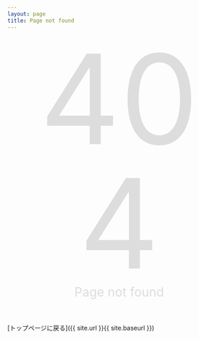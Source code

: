 ```yaml
---
layout: page
title: Page not found
---
```


<div style="font-size:20em;text-align:center;padding:0;margin:0 0 0.2em 0;line-height:1em;color:#ddd;">
404
<p style="font-size:0.1em;text-align:center;padding:0;margin:0;line-height:1em;">Page not found</p>
</div>

[トップページに戻る]({{ site.url }}{{ site.baseurl }})
